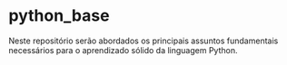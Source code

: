 # python_base
Neste repositório serão abordados os principais assuntos fundamentais necessários para o aprendizado sólido da linguagem Python.
